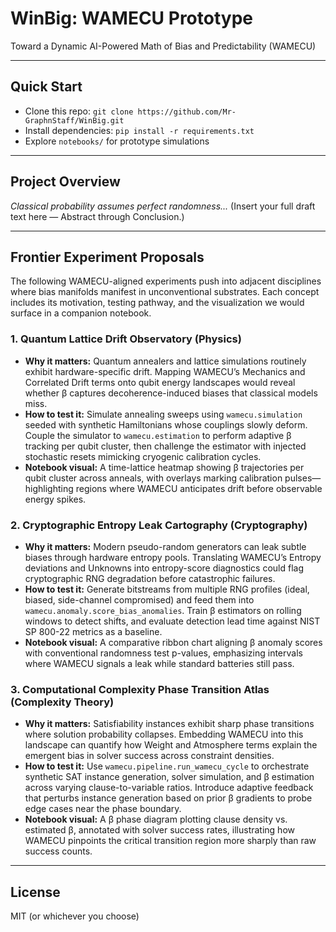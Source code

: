 # WinBig: WAMECU Prototype

Toward a Dynamic AI-Powered Math of Bias and Predictability (WAMECU)

---

## Quick Start
- Clone this repo: `git clone https://github.com/Mr-GraphnStaff/WinBig.git`
- Install dependencies: `pip install -r requirements.txt`
- Explore `notebooks/` for prototype simulations

---

## Project Overview
_Classical probability assumes perfect randomness..._
(Insert your full draft text here — Abstract through Conclusion.)

---

## Frontier Experiment Proposals
The following WAMECU-aligned experiments push into adjacent disciplines where bias manifolds manifest in unconventional substrates. Each concept includes its motivation, testing pathway, and the visualization we would surface in a companion notebook.

### 1. Quantum Lattice Drift Observatory (Physics)
- **Why it matters:** Quantum annealers and lattice simulations routinely exhibit hardware-specific drift. Mapping WAMECU’s Mechanics and Correlated Drift terms onto qubit energy landscapes would reveal whether β captures decoherence-induced biases that classical models miss.
- **How to test it:** Simulate annealing sweeps using `wamecu.simulation` seeded with synthetic Hamiltonians whose couplings slowly deform. Couple the simulator to `wamecu.estimation` to perform adaptive β tracking per qubit cluster, then challenge the estimator with injected stochastic resets mimicking cryogenic calibration cycles.
- **Notebook visual:** A time-lattice heatmap showing β trajectories per qubit cluster across anneals, with overlays marking calibration pulses—highlighting regions where WAMECU anticipates drift before observable energy spikes.

### 2. Cryptographic Entropy Leak Cartography (Cryptography)
- **Why it matters:** Modern pseudo-random generators can leak subtle biases through hardware entropy pools. Translating WAMECU’s Entropy deviations and Unknowns into entropy-score diagnostics could flag cryptographic RNG degradation before catastrophic failures.
- **How to test it:** Generate bitstreams from multiple RNG profiles (ideal, biased, side-channel compromised) and feed them into `wamecu.anomaly.score_bias_anomalies`. Train β estimators on rolling windows to detect shifts, and evaluate detection lead time against NIST SP 800-22 metrics as a baseline.
- **Notebook visual:** A comparative ribbon chart aligning β anomaly scores with conventional randomness test p-values, emphasizing intervals where WAMECU signals a leak while standard batteries still pass.

### 3. Computational Complexity Phase Transition Atlas (Complexity Theory)
- **Why it matters:** Satisfiability instances exhibit sharp phase transitions where solution probability collapses. Embedding WAMECU into this landscape can quantify how Weight and Atmosphere terms explain the emergent bias in solver success across constraint densities.
- **How to test it:** Use `wamecu.pipeline.run_wamecu_cycle` to orchestrate synthetic SAT instance generation, solver simulation, and β estimation across varying clause-to-variable ratios. Introduce adaptive feedback that perturbs instance generation based on prior β gradients to probe edge cases near the phase boundary.
- **Notebook visual:** A β phase diagram plotting clause density vs. estimated β, annotated with solver success rates, illustrating how WAMECU pinpoints the critical transition region more sharply than raw success counts.

---

## License
MIT (or whichever you choose)
